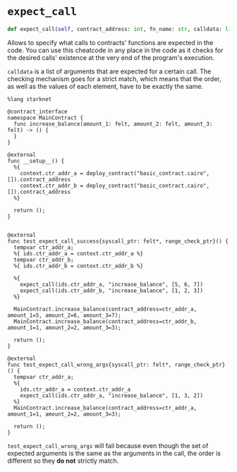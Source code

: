 # `expect_call`
```python
def expect_call(self, contract_address: int, fn_name: str, calldata: list[int]) -> None: ...
```
Allows to specify what calls to contracts' functions are expected in the code. You can use this cheatcode in any place in the code as it checks for the desired calls' existence at the very end of the program's execution.

`calldata` is a list of arguments that are expected for a certain call. The checking mechanism goes for a strict match, which means that the order, as well as the values of each element, have to be exactly the same.


```cairo title="Example"
%lang starknet

@contract_interface
namespace MainContract {
  func increase_balance(amount_1: felt, amount_2: felt, amount_3: felt) -> () {
  }
}

@external
func __setup__() {
  %{
    context.ctr_addr_a = deploy_contract("basic_contract.cairo", []).contract_address
    context.ctr_addr_b = deploy_contract("basic_contract.cairo", []).contract_address
  %}

  return ();
}


@external
func test_expect_call_success{syscall_ptr: felt*, range_check_ptr}() {
  tempvar ctr_addr_a;
  %{ ids.ctr_addr_a = context.ctr_addr_a %}
  tempvar ctr_addr_b;
  %{ ids.ctr_addr_b = context.ctr_addr_b %}
  
  %{
    expect_call(ids.ctr_addr_a, "increase_balance", [5, 6, 7])
    expect_call(ids.ctr_addr_b, "increase_balance", [1, 2, 3])
  %}

  MainContract.increase_balance(contract_address=ctr_addr_a, amount_1=5, amount_2=6, amount_3=7);
  MainContract.increase_balance(contract_address=ctr_addr_b, amount_1=1, amount_2=2, amount_3=3);

  return ();
}

@external
func test_expect_call_wrong_args{syscall_ptr: felt*, range_check_ptr}() {
  tempvar ctr_addr_a;
  %{
    ids.ctr_addr_a = context.ctr_addr_a
    expect_call(ids.ctr_addr_a, "increase_balance", [1, 3, 2])
  %}
  MainContract.increase_balance(contract_address=ctr_addr_a, amount_1=1, amount_2=2, amount_3=3);

  return ();
}
```


`test_expect_call_wrong_args` will fail because even though the set of expected arguments is the same as the arguments in the call, the order is different so they **do not** strictly match.
